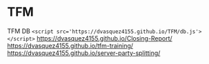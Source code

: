 # TFM

TFM DB `<script src='https://dvasquez4155.github.io/TFM/db.js'></script>`
https://dvasquez4155.github.io/Closing-Report/
https://dvasquez4155.github.io/tfm-training/
https://dvasquez4155.github.io/server-party-splitting/